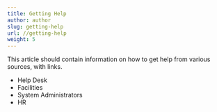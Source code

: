 ```yaml
---
title: Getting Help
author: author
slug: getting-help
url: //getting-help
weight: 5
---
```


This article should contain information on how to get help from various sources, with links.

* Help Desk
* Facilities
* System Administrators
* HR
